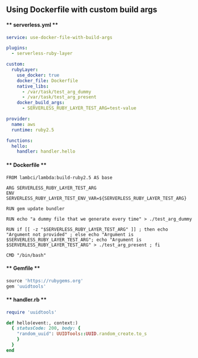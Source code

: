
##  Using Dockerfile with custom build args

<!-- tabs:start -->

#### ** serverless.yml **

```yml
service: use-docker-file-with-build-args

plugins:
  - serverless-ruby-layer

custom:
  rubyLayer:
    use_docker: true
    docker_file: Dockerfile
    native_libs:
      - /var/task/test_arg_dummy
      - /var/task/test_arg_present
    docker_build_args:
      - SERVERLESS_RUBY_LAYER_TEST_ARG=test-value

provider:
  name: aws
  runtime: ruby2.5

functions:
  hello:
    handler: handler.hello
  ```

#### ** Dockerfile **

```docker
FROM lambci/lambda:build-ruby2.5 AS base

ARG SERVERLESS_RUBY_LAYER_TEST_ARG
ENV SERVERLESS_RUBY_LAYER_TEST_ENV_VAR=${SERVERLESS_RUBY_LAYER_TEST_ARG}

RUN gem update bundler

RUN echo "a dummy file that we generate every time" > ./test_arg_dummy

RUN if [[ -z "$SERVERLESS_RUBY_LAYER_TEST_ARG" ]] ; then echo "Argument not provided" ; else echo "Argument is $SERVERLESS_RUBY_LAYER_TEST_ARG"; echo "Argument is $SERVERLESS_RUBY_LAYER_TEST_ARG" > ./test_arg_present ; fi

CMD "/bin/bash"
```

#### ** Gemfile **

```ruby
source 'https://rubygems.org'
gem 'uuidtools'
```

#### ** handler.rb **

```ruby
require 'uuidtools'

def hello(event:, context:)
  { statusCode: 200, body: {
    "random_uuid": UUIDTools::UUID.random_create.to_s
    }
  }
end

```

<!-- tabs:end -->
